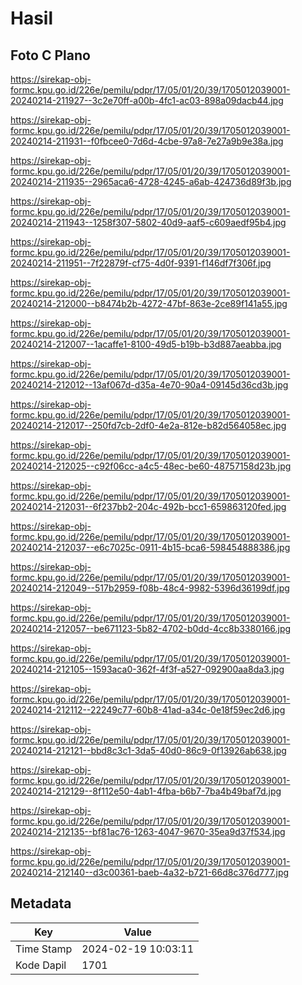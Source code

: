 # Hasil

## Foto C Plano

https://sirekap-obj-formc.kpu.go.id/226e/pemilu/pdpr/17/05/01/20/39/1705012039001-20240214-211927--3c2e70ff-a00b-4fc1-ac03-898a09dacb44.jpg

https://sirekap-obj-formc.kpu.go.id/226e/pemilu/pdpr/17/05/01/20/39/1705012039001-20240214-211931--f0fbcee0-7d6d-4cbe-97a8-7e27a9b9e38a.jpg

https://sirekap-obj-formc.kpu.go.id/226e/pemilu/pdpr/17/05/01/20/39/1705012039001-20240214-211935--2965aca6-4728-4245-a6ab-424736d89f3b.jpg

https://sirekap-obj-formc.kpu.go.id/226e/pemilu/pdpr/17/05/01/20/39/1705012039001-20240214-211943--1258f307-5802-40d9-aaf5-c609aedf95b4.jpg

https://sirekap-obj-formc.kpu.go.id/226e/pemilu/pdpr/17/05/01/20/39/1705012039001-20240214-211951--7f22879f-cf75-4d0f-9391-f146df7f306f.jpg

https://sirekap-obj-formc.kpu.go.id/226e/pemilu/pdpr/17/05/01/20/39/1705012039001-20240214-212000--b8474b2b-4272-47bf-863e-2ce89f141a55.jpg

https://sirekap-obj-formc.kpu.go.id/226e/pemilu/pdpr/17/05/01/20/39/1705012039001-20240214-212007--1acaffe1-8100-49d5-b19b-b3d887aeabba.jpg

https://sirekap-obj-formc.kpu.go.id/226e/pemilu/pdpr/17/05/01/20/39/1705012039001-20240214-212012--13af067d-d35a-4e70-90a4-09145d36cd3b.jpg

https://sirekap-obj-formc.kpu.go.id/226e/pemilu/pdpr/17/05/01/20/39/1705012039001-20240214-212017--250fd7cb-2df0-4e2a-812e-b82d564058ec.jpg

https://sirekap-obj-formc.kpu.go.id/226e/pemilu/pdpr/17/05/01/20/39/1705012039001-20240214-212025--c92f06cc-a4c5-48ec-be60-48757158d23b.jpg

https://sirekap-obj-formc.kpu.go.id/226e/pemilu/pdpr/17/05/01/20/39/1705012039001-20240214-212031--6f237bb2-204c-492b-bcc1-659863120fed.jpg

https://sirekap-obj-formc.kpu.go.id/226e/pemilu/pdpr/17/05/01/20/39/1705012039001-20240214-212037--e6c7025c-0911-4b15-bca6-598454888386.jpg

https://sirekap-obj-formc.kpu.go.id/226e/pemilu/pdpr/17/05/01/20/39/1705012039001-20240214-212049--517b2959-f08b-48c4-9982-5396d36199df.jpg

https://sirekap-obj-formc.kpu.go.id/226e/pemilu/pdpr/17/05/01/20/39/1705012039001-20240214-212057--be671123-5b82-4702-b0dd-4cc8b3380166.jpg

https://sirekap-obj-formc.kpu.go.id/226e/pemilu/pdpr/17/05/01/20/39/1705012039001-20240214-212105--1593aca0-362f-4f3f-a527-092900aa8da3.jpg

https://sirekap-obj-formc.kpu.go.id/226e/pemilu/pdpr/17/05/01/20/39/1705012039001-20240214-212112--22249c77-60b8-41ad-a34c-0e18f59ec2d6.jpg

https://sirekap-obj-formc.kpu.go.id/226e/pemilu/pdpr/17/05/01/20/39/1705012039001-20240214-212121--bbd8c3c1-3da5-40d0-86c9-0f13926ab638.jpg

https://sirekap-obj-formc.kpu.go.id/226e/pemilu/pdpr/17/05/01/20/39/1705012039001-20240214-212129--8f112e50-4ab1-4fba-b6b7-7ba4b49baf7d.jpg

https://sirekap-obj-formc.kpu.go.id/226e/pemilu/pdpr/17/05/01/20/39/1705012039001-20240214-212135--bf81ac76-1263-4047-9670-35ea9d37f534.jpg

https://sirekap-obj-formc.kpu.go.id/226e/pemilu/pdpr/17/05/01/20/39/1705012039001-20240214-212140--d3c00361-baeb-4a32-b721-66d8c376d777.jpg


## Metadata

| Key        | Value               |
| ---------- | ------------------- |
| Time Stamp | 2024-02-19 10:03:11 |
| Kode Dapil | 1701                |



